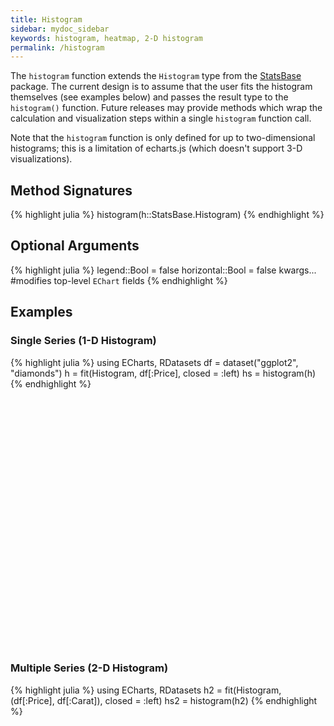 ```yaml
---
title: Histogram
sidebar: mydoc_sidebar
keywords: histogram, heatmap, 2-D histogram
permalink: /histogram
---
```

The `histogram` function extends the `Histogram` type from the [StatsBase](http://statsbasejl.readthedocs.io/en/latest/) package. The current design is to assume that the user fits the histogram themselves (see examples below) and passes the result type to the `histogram()` function. Future releases may provide methods which wrap the calculation and visualization steps within a single `histogram` function call.

Note that the `histogram` function is only defined for up to two-dimensional histograms; this is a limitation of echarts.js (which doesn't support 3-D visualizations).

## Method Signatures
{% highlight julia %}
histogram(h::StatsBase.Histogram)
{% endhighlight %}

## Optional Arguments
{% highlight julia %}
legend::Bool = false
horizontal::Bool = false
kwargs... #modifies top-level `EChart` fields
{% endhighlight %}

## Examples

### Single Series (1-D Histogram)
{% highlight julia %}
using ECharts, RDatasets
df = dataset("ggplot2", "diamonds")
h = fit(Histogram, df[:Price], closed = :left)
hs = histogram(h)
{% endhighlight %}

<div id="hist1d" style="height:400px;width:800px;"></div>
<script type="text/javascript">

    // Initialize after dom ready
    var myChart = echarts.init(document.getElementById("hist1d"), JSON.parse(roma()));

    // Load data into the ECharts instance
    myChart.setOption(
{"theme":{"geo":{"label":{"normal":{"textStyle":{"color":"#000000"}},"emphasis":{"textStyle":{"color":"rgb(100,0,0)"}}},"itemStyle":{"normal":{"borderColor":"#444444","borderWidth":0.5,"areaColor":"#eeeeee"},"emphasis":{"borderColor":"#444444","borderWidth":1,"areaColor":"rgba(255,215,0,0.8)"}}},"parallel":{"itemStyle":{"normal":{"borderWidth":0,"borderColor":"#ccc"},"emphasis":{"borderWidth":0,"borderColor":"#ccc"}}},"markPoint":{"label":{"normal":{"textStyle":{"color":"#eeeeee"}},"emphasis":{"textStyle":{"color":"#eeeeee"}}}},"visualMap":{"color":["#e01f54","#e7dbc3"]},"funnel":{"itemStyle":{"normal":{"borderWidth":0,"borderColor":"#ccc"},"emphasis":{"borderWidth":0,"borderColor":"#ccc"}}},"bar":{"itemStyle":{"normal":{"barBorderColor":"#ccc","barBorderWidth":0},"emphasis":{"barBorderColor":"#ccc","barBorderWidth":0}}},"map":{"label":{"normal":{"textStyle":{"color":"#000000"}},"emphasis":{"textStyle":{"color":"rgb(100,0,0)"}}},"itemStyle":{"normal":{"borderColor":"#444444","borderWidth":0.5,"areaColor":"#eeeeee"},"emphasis":{"borderColor":"#444444","borderWidth":1,"areaColor":"rgba(255,215,0,0.8)"}}},"scatter":{"itemStyle":{"normal":{"borderWidth":0,"borderColor":"#ccc"},"emphasis":{"borderWidth":0,"borderColor":"#ccc"}}},"pie":{"itemStyle":{"normal":{"borderWidth":0,"borderColor":"#ccc"},"emphasis":{"borderWidth":0,"borderColor":"#ccc"}}},"graph":{"label":{"normal":{"textStyle":{"color":"#eeeeee"}}},"symbolSize":4,"itemStyle":{"normal":{"borderWidth":0,"borderColor":"#ccc"}},"smooth":false,"symbol":"emptyCircle","color":["#e01f54","#001852","#f5e8c8","#b8d2c7","#c6b38e","#a4d8c2","#f3d999","#d3758f","#dcc392","#2e4783","#82b6e9","#ff6347","#a092f1","#0a915d","#eaf889","#6699FF","#ff6666","#3cb371","#d5b158","#38b6b6"],"lineStyle":{"normal":{"color":"#aaaaaa","width":1}}},"backgroundColor":"rgba(0,0,0,0)","line":{"symbolSize":4,"itemStyle":{"normal":{"borderWidth":1}},"smooth":false,"symbol":"emptyCircle","lineStyle":{"normal":{"width":2}}},"candlestick":{"itemStyle":{"normal":{"borderColor0":"#b8d2c7","color":"#e01f54","borderColor":"#f5e8c8","borderWidth":1,"color0":"#001852"}}},"sankey":{"itemStyle":{"normal":{"borderWidth":0,"borderColor":"#ccc"},"emphasis":{"borderWidth":0,"borderColor":"#ccc"}}},"valueAxis":{"axisLine":{"show":true,"lineStyle":{"color":"#333"}},"axisLabel":{"textStyle":{"color":"#333"},"show":true},"splitLine":{"show":true,"lineStyle":{"color":["#ccc"]}},"splitArea":{"areaStyle":{"color":["rgba(250,250,250,0.3)","rgba(200,200,200,0.3)"]},"show":false},"axisTick":{"show":true,"lineStyle":{"color":"#333"}}},"toolbox":{"iconStyle":{"normal":{"borderColor":"#999999"},"emphasis":{"borderColor":"#666666"}}},"categoryAxis":{"axisLine":{"show":true,"lineStyle":{"color":"#333"}},"axisLabel":{"textStyle":{"color":"#333"},"show":true},"splitLine":{"show":false,"lineStyle":{"color":["#ccc"]}},"splitArea":{"areaStyle":{"color":["rgba(250,250,250,0.3)","rgba(200,200,200,0.3)"]},"show":false},"axisTick":{"show":true,"lineStyle":{"color":"#333"}}},"tooltip":{"axisPointer":{"crossStyle":{"color":"#cccccc","width":1},"lineStyle":{"color":"#cccccc","width":1}}},"timeline":{"label":{"normal":{"textStyle":{"color":"#293c55"}},"emphasis":{"textStyle":{"color":"#293c55"}}},"controlStyle":{"normal":{"color":"#293c55","borderColor":"#293c55","borderWidth":0.5},"emphasis":{"color":"#293c55","borderColor":"#293c55","borderWidth":0.5}},"checkpointStyle":{"color":"#e43c59","borderColor":"rgba(194,53,49,0.5)"},"itemStyle":{"normal":{"color":"#293c55","borderWidth":1},"emphasis":{"color":"#a9334c"}},"lineStyle":{"color":"#293c55","width":1}},"radar":{"symbolSize":4,"itemStyle":{"normal":{"borderWidth":1}},"smooth":false,"symbol":"emptyCircle","lineStyle":{"normal":{"width":2}}},"logAxis":{"axisLine":{"show":true,"lineStyle":{"color":"#333"}},"axisLabel":{"textStyle":{"color":"#333"},"show":true},"splitLine":{"show":true,"lineStyle":{"color":["#ccc"]}},"splitArea":{"areaStyle":{"color":["rgba(250,250,250,0.3)","rgba(200,200,200,0.3)"]},"show":false},"axisTick":{"show":true,"lineStyle":{"color":"#333"}}},"textStyle":{},"gauge":{"itemStyle":{"normal":{"borderWidth":0,"borderColor":"#ccc"},"emphasis":{"borderWidth":0,"borderColor":"#ccc"}}},"boxplot":{"itemStyle":{"normal":{"borderWidth":1},"emphasis":{"borderWidth":2}}},"color":["#e01f54","#001852","#f5e8c8","#b8d2c7","#c6b38e","#a4d8c2","#f3d999","#d3758f","#dcc392","#2e4783","#82b6e9","#ff6347","#a092f1","#0a915d","#eaf889","#6699FF","#ff6666","#3cb371","#d5b158","#38b6b6"],"title":{"textStyle":{"color":"#333333"},"subtextStyle":{"color":"#aaaaaa"}},"dataZoom":{"dataBackgroundColor":"rgba(47,69,84,0.3)","textStyle":{"color":"#333333"},"handleSize":"100%","handleColor":"#a7b7cc","fillerColor":"rgba(167,183,204,0.4)","backgroundColor":"rgba(47,69,84,0)"},"timeAxis":{"axisLine":{"show":true,"lineStyle":{"color":"#333"}},"axisLabel":{"textStyle":{"color":"#333"},"show":true},"splitLine":{"show":true,"lineStyle":{"color":["#ccc"]}},"splitArea":{"areaStyle":{"color":["rgba(250,250,250,0.3)","rgba(200,200,200,0.3)"]},"show":false},"axisTick":{"show":true,"lineStyle":{"color":"#333"}}},"legend":{"textStyle":{"color":"#333333"}}},"xAxis":[{"splitNumber":5,"axisLabel":{"show":true,"interval":"auto","rotate":0,"inside":false,"formatter":"{value}","margin":8},"data":["[0.0 - 1000.0)","[1000.0 - 2000.0)","[2000.0 - 3000.0)","[3000.0 - 4000.0)","[4000.0 - 5000.0)","[5000.0 - 6000.0)","[6000.0 - 7000.0)","[7000.0 - 8000.0)","[8000.0 - 9000.0)","[9000.0 - 10000.0)","[10000.0 - 11000.0)","[11000.0 - 12000.0)","[12000.0 - 13000.0)","[13000.0 - 14000.0)","[14000.0 - 15000.0)","[15000.0 - 16000.0)","[16000.0 - 17000.0)","[17000.0 - 18000.0)","[18000.0 - 19000.0)"],"scale":false,"gridIndex":0,"minInterval":0,"zlevel":0,"triggerEvent":false,"z":0,"inverse":false,"nameLocation":"middle","nameGap":30,"silent":true,"type":"category"}],"yAxis":[{"splitNumber":5,"axisLabel":{"show":true,"interval":"auto","rotate":0,"inside":false,"formatter":"{value}","margin":8},"scale":false,"gridIndex":0,"minInterval":0,"zlevel":0,"triggerEvent":false,"z":0,"inverse":false,"nameLocation":"middle","nameGap":50,"silent":true,"type":"value"}],"toolbox":{"feature":{},"orient":"vertical","itemSize":15,"height":"auto","zlevel":0,"z":2,"itemGap":20,"right":"auto","top":"center","width":"auto","show":false,"showTitle":true},"ec_width":800,"ec_height":400,"ec_charttype":"xy plot","title":[{"left":"left","borderColor":"transparent","bottom":"auto","padding":5,"zlevel":0,"borderWidth":1,"target":"blank","z":2,"itemGap":5,"shadowOffsetY":0,"shadowOffsetX":0,"right":"auto","top":"auto","subtarget":"blank","show":true}],"grid":[{"height":"auto","show":false,"width":"auto","backgroundColor":"transparent"}],"series":[{"name":"Series 1","yAxisIndex":0,"barCategoryGap":"1%","xAxisIndex":0,"smooth":false,"data":[14499,9704,6131,4226,4653,3174,2278,1669,1307,1076,935,824,702,603,503,514,424,406,312],"type":"bar"}]}
        );
</script>

### Multiple Series (2-D Histogram)
{% highlight julia %}
using ECharts, RDatasets
h2 = fit(Histogram, (df[:Price], df[:Carat]), closed = :left)
hs2 = histogram(h2)
{% endhighlight %}

<div id="hist2d" style="height:400px;width:800px;"></div>
<script type="text/javascript">

    // Initialize after dom ready
    var myChart = echarts.init(document.getElementById("hist2d"), JSON.parse(roma()));

    // Load data into the ECharts instance
    myChart.setOption(
{"xAxis":[{"splitNumber":5,"axisLabel":{"show":true,"interval":"auto","rotate":0,"inside":false,"formatter":"{value}","margin":8},"data":["[0.0 - 1000.0)","[1000.0 - 2000.0)","[2000.0 - 3000.0)","[3000.0 - 4000.0)","[4000.0 - 5000.0)","[5000.0 - 6000.0)","[6000.0 - 7000.0)","[7000.0 - 8000.0)","[8000.0 - 9000.0)","[9000.0 - 10000.0)","[10000.0 - 11000.0)","[11000.0 - 12000.0)","[12000.0 - 13000.0)","[13000.0 - 14000.0)","[14000.0 - 15000.0)","[15000.0 - 16000.0)","[16000.0 - 17000.0)","[17000.0 - 18000.0)","[18000.0 - 19000.0)"],"scale":false,"gridIndex":0,"minInterval":0,"zlevel":0,"triggerEvent":false,"z":0,"inverse":false,"nameLocation":"middle","nameGap":30,"silent":true,"type":"category"}],"visualMap":{"max":14349,"min":0,"show":true,"top":"middle","right":"2%","calculable":true,"orient":"vertical"},"ec_charttype":"heatmap","series":[{"name":"heatmap","yAxisIndex":0,"xAxisIndex":0,"smooth":false,"data":[[0,0,14349],[0,1,150],[0,2,0],[0,3,0],[0,4,0],[0,5,0],[0,6,0],[0,7,0],[0,8,0],[0,9,0],[0,10,0],[1,0,3300],[1,1,6397],[1,2,7],[1,3,0],[1,4,0],[1,5,0],[1,6,0],[1,7,0],[1,8,0],[1,9,0],[1,10,0],[2,0,25],[2,1,5955],[2,2,150],[2,3,1],[2,4,0],[2,5,0],[2,6,0],[2,7,0],[2,8,0],[2,9,0],[2,10,0],[3,0,0],[3,1,3159],[3,2,1050],[3,3,17],[3,4,0],[3,5,0],[3,6,0],[3,7,0],[3,8,0],[3,9,0],[3,10,0],[4,0,0],[4,1,1296],[4,2,3328],[4,3,29],[4,4,0],[4,5,0],[4,6,0],[4,7,0],[4,8,0],[4,9,0],[4,10,0],[5,0,0],[5,1,195],[5,2,2901],[5,3,68],[5,4,10],[5,5,0],[5,6,0],[5,7,0],[5,8,0],[5,9,0],[5,10,0],[6,0,0],[6,1,36],[6,2,2034],[6,3,178],[6,4,28],[6,5,1],[6,6,1],[6,7,0],[6,8,0],[6,9,0],[6,10,0],[7,0,0],[7,1,13],[7,2,1239],[7,3,399],[7,4,17],[7,5,1],[7,6,0],[7,7,0],[7,8,0],[7,9,0],[7,10,0],[8,0,0],[8,1,3],[8,2,772],[8,3,511],[8,4,15],[8,5,4],[8,6,2],[8,7,0],[8,8,0],[8,9,0],[8,10,0],[9,0,0],[9,1,2],[9,2,510],[9,3,528],[9,4,33],[9,5,1],[9,6,2],[9,7,0],[9,8,0],[9,9,0],[9,10,0],[10,0,0],[10,1,0],[10,2,362],[10,3,512],[10,4,53],[10,5,4],[10,6,4],[10,7,0],[10,8,0],[10,9,0],[10,10,0],[11,0,0],[11,1,0],[11,2,218],[11,3,483],[11,4,120],[11,5,1],[11,6,1],[11,7,1],[11,8,0],[11,9,0],[11,10,0],[12,0,0],[12,1,0],[12,2,104],[12,3,374],[12,4,217],[12,5,4],[12,6,2],[12,7,1],[12,8,0],[12,9,0],[12,10,0],[13,0,0],[13,1,0],[13,2,54],[13,3,303],[13,4,240],[13,5,5],[13,6,1],[13,7,0],[13,8,0],[13,9,0],[13,10,0],[14,0,0],[14,1,0],[14,2,31],[14,3,244],[14,4,212],[14,5,14],[14,6,2],[14,7,0],[14,8,0],[14,9,0],[14,10,0],[15,0,0],[15,1,0],[15,2,32],[15,3,176],[15,4,290],[15,5,11],[15,6,2],[15,7,0],[15,8,3],[15,9,0],[15,10,0],[16,0,0],[16,1,0],[16,2,11],[16,3,113],[16,4,280],[16,5,15],[16,6,4],[16,7,1],[16,8,0],[16,9,0],[16,10,0],[17,0,0],[17,1,0],[17,2,13],[17,3,98],[17,4,270],[17,5,24],[17,6,0],[17,7,0],[17,8,1],[17,9,0],[17,10,0],[18,0,0],[18,1,0],[18,2,9],[18,3,47],[18,4,226],[18,5,18],[18,6,9],[18,7,1],[18,8,0],[18,9,1],[18,10,1]],"type":"heatmap"}],"theme":{"geo":{"label":{"normal":{"textStyle":{"color":"#000000"}},"emphasis":{"textStyle":{"color":"rgb(100,0,0)"}}},"itemStyle":{"normal":{"borderColor":"#444444","borderWidth":0.5,"areaColor":"#eeeeee"},"emphasis":{"borderColor":"#444444","borderWidth":1,"areaColor":"rgba(255,215,0,0.8)"}}},"parallel":{"itemStyle":{"normal":{"borderWidth":0,"borderColor":"#ccc"},"emphasis":{"borderWidth":0,"borderColor":"#ccc"}}},"markPoint":{"label":{"normal":{"textStyle":{"color":"#eeeeee"}},"emphasis":{"textStyle":{"color":"#eeeeee"}}}},"visualMap":{"color":["#e01f54","#e7dbc3"]},"funnel":{"itemStyle":{"normal":{"borderWidth":0,"borderColor":"#ccc"},"emphasis":{"borderWidth":0,"borderColor":"#ccc"}}},"bar":{"itemStyle":{"normal":{"barBorderColor":"#ccc","barBorderWidth":0},"emphasis":{"barBorderColor":"#ccc","barBorderWidth":0}}},"map":{"label":{"normal":{"textStyle":{"color":"#000000"}},"emphasis":{"textStyle":{"color":"rgb(100,0,0)"}}},"itemStyle":{"normal":{"borderColor":"#444444","borderWidth":0.5,"areaColor":"#eeeeee"},"emphasis":{"borderColor":"#444444","borderWidth":1,"areaColor":"rgba(255,215,0,0.8)"}}},"scatter":{"itemStyle":{"normal":{"borderWidth":0,"borderColor":"#ccc"},"emphasis":{"borderWidth":0,"borderColor":"#ccc"}}},"pie":{"itemStyle":{"normal":{"borderWidth":0,"borderColor":"#ccc"},"emphasis":{"borderWidth":0,"borderColor":"#ccc"}}},"graph":{"label":{"normal":{"textStyle":{"color":"#eeeeee"}}},"symbolSize":4,"itemStyle":{"normal":{"borderWidth":0,"borderColor":"#ccc"}},"smooth":false,"symbol":"emptyCircle","color":["#e01f54","#001852","#f5e8c8","#b8d2c7","#c6b38e","#a4d8c2","#f3d999","#d3758f","#dcc392","#2e4783","#82b6e9","#ff6347","#a092f1","#0a915d","#eaf889","#6699FF","#ff6666","#3cb371","#d5b158","#38b6b6"],"lineStyle":{"normal":{"color":"#aaaaaa","width":1}}},"backgroundColor":"rgba(0,0,0,0)","line":{"symbolSize":4,"itemStyle":{"normal":{"borderWidth":1}},"smooth":false,"symbol":"emptyCircle","lineStyle":{"normal":{"width":2}}},"candlestick":{"itemStyle":{"normal":{"borderColor0":"#b8d2c7","color":"#e01f54","borderColor":"#f5e8c8","borderWidth":1,"color0":"#001852"}}},"sankey":{"itemStyle":{"normal":{"borderWidth":0,"borderColor":"#ccc"},"emphasis":{"borderWidth":0,"borderColor":"#ccc"}}},"valueAxis":{"axisLine":{"show":true,"lineStyle":{"color":"#333"}},"axisLabel":{"textStyle":{"color":"#333"},"show":true},"splitLine":{"show":true,"lineStyle":{"color":["#ccc"]}},"splitArea":{"areaStyle":{"color":["rgba(250,250,250,0.3)","rgba(200,200,200,0.3)"]},"show":false},"axisTick":{"show":true,"lineStyle":{"color":"#333"}}},"toolbox":{"iconStyle":{"normal":{"borderColor":"#999999"},"emphasis":{"borderColor":"#666666"}}},"categoryAxis":{"axisLine":{"show":true,"lineStyle":{"color":"#333"}},"axisLabel":{"textStyle":{"color":"#333"},"show":true},"splitLine":{"show":false,"lineStyle":{"color":["#ccc"]}},"splitArea":{"areaStyle":{"color":["rgba(250,250,250,0.3)","rgba(200,200,200,0.3)"]},"show":false},"axisTick":{"show":true,"lineStyle":{"color":"#333"}}},"tooltip":{"axisPointer":{"crossStyle":{"color":"#cccccc","width":1},"lineStyle":{"color":"#cccccc","width":1}}},"timeline":{"label":{"normal":{"textStyle":{"color":"#293c55"}},"emphasis":{"textStyle":{"color":"#293c55"}}},"controlStyle":{"normal":{"color":"#293c55","borderColor":"#293c55","borderWidth":0.5},"emphasis":{"color":"#293c55","borderColor":"#293c55","borderWidth":0.5}},"checkpointStyle":{"color":"#e43c59","borderColor":"rgba(194,53,49,0.5)"},"itemStyle":{"normal":{"color":"#293c55","borderWidth":1},"emphasis":{"color":"#a9334c"}},"lineStyle":{"color":"#293c55","width":1}},"radar":{"symbolSize":4,"itemStyle":{"normal":{"borderWidth":1}},"smooth":false,"symbol":"emptyCircle","lineStyle":{"normal":{"width":2}}},"logAxis":{"axisLine":{"show":true,"lineStyle":{"color":"#333"}},"axisLabel":{"textStyle":{"color":"#333"},"show":true},"splitLine":{"show":true,"lineStyle":{"color":["#ccc"]}},"splitArea":{"areaStyle":{"color":["rgba(250,250,250,0.3)","rgba(200,200,200,0.3)"]},"show":false},"axisTick":{"show":true,"lineStyle":{"color":"#333"}}},"textStyle":{},"gauge":{"itemStyle":{"normal":{"borderWidth":0,"borderColor":"#ccc"},"emphasis":{"borderWidth":0,"borderColor":"#ccc"}}},"boxplot":{"itemStyle":{"normal":{"borderWidth":1},"emphasis":{"borderWidth":2}}},"color":["#e01f54","#001852","#f5e8c8","#b8d2c7","#c6b38e","#a4d8c2","#f3d999","#d3758f","#dcc392","#2e4783","#82b6e9","#ff6347","#a092f1","#0a915d","#eaf889","#6699FF","#ff6666","#3cb371","#d5b158","#38b6b6"],"title":{"textStyle":{"color":"#333333"},"subtextStyle":{"color":"#aaaaaa"}},"dataZoom":{"dataBackgroundColor":"rgba(47,69,84,0.3)","textStyle":{"color":"#333333"},"handleSize":"100%","handleColor":"#a7b7cc","fillerColor":"rgba(167,183,204,0.4)","backgroundColor":"rgba(47,69,84,0)"},"timeAxis":{"axisLine":{"show":true,"lineStyle":{"color":"#333"}},"axisLabel":{"textStyle":{"color":"#333"},"show":true},"splitLine":{"show":true,"lineStyle":{"color":["#ccc"]}},"splitArea":{"areaStyle":{"color":["rgba(250,250,250,0.3)","rgba(200,200,200,0.3)"]},"show":false},"axisTick":{"show":true,"lineStyle":{"color":"#333"}}},"legend":{"textStyle":{"color":"#333333"}}},"yAxis":[{"splitNumber":5,"axisLabel":{"show":true,"interval":"auto","rotate":0,"inside":false,"formatter":"{value}","margin":8},"data":["[0.0 - 0.5)","[0.5 - 1.0)","[1.0 - 1.5)","[1.5 - 2.0)","[2.0 - 2.5)","[2.5 - 3.0)","[3.0 - 3.5)","[3.5 - 4.0)","[4.0 - 4.5)","[4.5 - 5.0)","[5.0 - 5.5)"],"scale":false,"gridIndex":0,"minInterval":0,"zlevel":0,"triggerEvent":false,"z":0,"inverse":false,"nameLocation":"middle","nameGap":30,"silent":true,"type":"category"}],"toolbox":{"feature":{},"orient":"vertical","itemSize":15,"height":"auto","zlevel":0,"z":2,"itemGap":20,"right":"auto","top":"center","width":"auto","show":false,"showTitle":true},"ec_width":800,"ec_height":400,"grid":[{"height":"auto","show":false,"width":"auto","backgroundColor":"transparent"}],"title":[{"left":"left","borderColor":"transparent","bottom":"auto","padding":5,"zlevel":0,"borderWidth":1,"target":"blank","z":2,"itemGap":5,"shadowOffsetY":0,"shadowOffsetX":0,"right":"auto","top":"auto","subtarget":"blank","show":true}]}
        );
</script>
